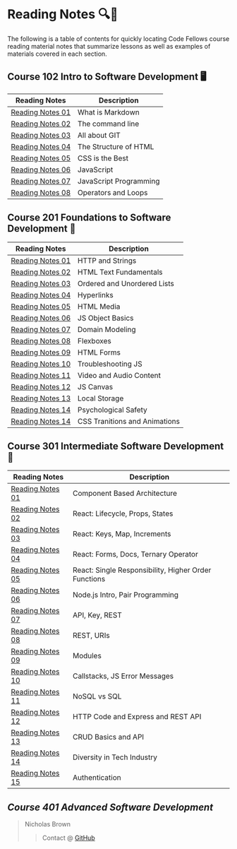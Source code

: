 # Reading Notes 🔍📝

The following is a table of contents for quickly locating Code Fellows course reading material notes that summarize lessons as well as examples of materials covered in each section.

## Course 102 Intro to Software Development 🖥️

| Reading Notes | Description |
| --- | --- |
| [Reading Notes 01](102/102_Reading_01.md) | What is Markdown |
| [Reading Notes 02](102/102_Reading_02.md) | The command line |
| [Reading Notes 03](102/102_Reading_03.md) | All about GIT |
| [Reading Notes 04](102/102_Reading_04.md) | The Structure of HTML |
| [Reading Notes 05](102/102_Reading_05.md) | CSS is the Best |
| [Reading Notes 06](102/102_Reading_06.md) | JavaScript |
| [Reading Notes 07](102/102_Reading_07.md) | JavaScript Programming |
| [Reading Notes 08](102/102_Reading_08.md) | Operators and Loops |

## Course 201 Foundations to Software Development 🌱

| Reading Notes | Description |
| --- | --- |
| [Reading Notes 01](201/201_Reading_01.md) | HTTP and Strings |
| [Reading Notes 02](201/201_Reading_02.md) | HTML Text Fundamentals |
| [Reading Notes 03](201/201_Reading_03.md) | Ordered and Unordered Lists |
| [Reading Notes 04](201/201_Reading_04.md) | Hyperlinks |
| [Reading Notes 05](201/201_Reading_05.md) | HTML Media |
| [Reading Notes 06](201/201_Reading_06.md) | JS Object Basics |
| [Reading Notes 07](201/201_Reading_07.md) | Domain Modeling |
| [Reading Notes 08](201/201_Reading_08.md) | Flexboxes |
| [Reading Notes 09](201/201_Reading_09.md) | HTML Forms |
| [Reading Notes 10](201/201_Reading_10.md) | Troubleshooting JS |
| [Reading Notes 11](201/201_Reading_11.md) | Video and Audio Content |
| [Reading Notes 12](201/201_Reading_12.md) | JS Canvas |
| [Reading Notes 13](201/201_Reading_13.md) | Local Storage |
| [Reading Notes 14](201/201_Reading_14_PsychologicalSafety.md) | Psychological Safety |
 [Reading Notes 14](201/201_Reading_14.md) | CSS Tranitions and Animations |

## Course 301 Intermediate Software Development 🚀

| Reading Notes | Description |
| --- | --- |
| [Reading Notes 01](301/301_Reading_01.md) | Component Based Architecture |
| [Reading Notes 02](301/301_Reading_02.md) | React: Lifecycle, Props, States |
| [Reading Notes 03](301/301_Reading_03.md) | React: Keys, Map, Increments |
| [Reading Notes 04](301/301_Reading_04.md) | React: Forms, Docs, Ternary Operator |
| [Reading Notes 05](301/301_Reading_05.md) | React: Single Responsibility, Higher Order Functions |
| [Reading Notes 06](301/301_Reading_06.md) | Node.js Intro, Pair Programming|
| [Reading Notes 07](301/301_Reading_07.md) | API, Key, REST |
| [Reading Notes 08](301/301_Reading_08.md) | REST, URIs |
| [Reading Notes 09](301/301_Reading_09.md) | Modules |
| [Reading Notes 10](301/301_Reading_10.md) | Callstacks, JS Error Messages |
| [Reading Notes 11](301/301_Reading_11.md) | NoSQL vs SQL |
| [Reading Notes 12](301/301_Reading_12.md) | HTTP Code and Express and REST API |
| [Reading Notes 13](301/301_Reading_13.md) | CRUD Basics and API |
| [Reading Notes 14](301/301_Reading_14.md) | Diversity in Tech Industry |
| [Reading Notes 15](301/301_Reading_15.md) | Authentication |

## *Course 401 Advanced Software Development*

> Nicholas Brown
>> Contact @ [GitHub](https://github.com/NicholasBrown-01)